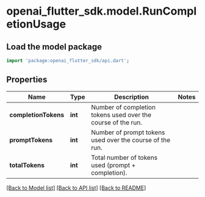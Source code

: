 # openai_flutter_sdk.model.RunCompletionUsage

## Load the model package
```dart
import 'package:openai_flutter_sdk/api.dart';
```

## Properties
Name | Type | Description | Notes
------------ | ------------- | ------------- | -------------
**completionTokens** | **int** | Number of completion tokens used over the course of the run. | 
**promptTokens** | **int** | Number of prompt tokens used over the course of the run. | 
**totalTokens** | **int** | Total number of tokens used (prompt + completion). | 

[[Back to Model list]](../README.md#documentation-for-models) [[Back to API list]](../README.md#documentation-for-api-endpoints) [[Back to README]](../README.md)


